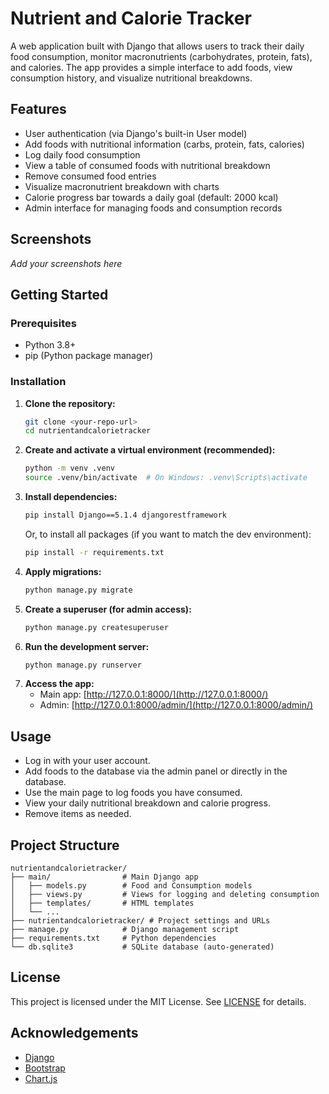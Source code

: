 # Nutrient and Calorie Tracker

A web application built with Django that allows users to track their daily food consumption, monitor macronutrients (carbohydrates, protein, fats), and calories. The app provides a simple interface to add foods, view consumption history, and visualize nutritional breakdowns.

## Features
- User authentication (via Django's built-in User model)
- Add foods with nutritional information (carbs, protein, fats, calories)
- Log daily food consumption
- View a table of consumed foods with nutritional breakdown
- Remove consumed food entries
- Visualize macronutrient breakdown with charts
- Calorie progress bar towards a daily goal (default: 2000 kcal)
- Admin interface for managing foods and consumption records

## Screenshots
*Add your screenshots here*

## Getting Started

### Prerequisites
- Python 3.8+
- pip (Python package manager)

### Installation
1. **Clone the repository:**
   ```bash
   git clone <your-repo-url>
   cd nutrientandcalorietracker
   ```
2. **Create and activate a virtual environment (recommended):**
   ```bash
   python -m venv .venv
   source .venv/bin/activate  # On Windows: .venv\Scripts\activate
   ```
3. **Install dependencies:**
   ```bash
   pip install Django==5.1.4 djangorestframework
   ```
   Or, to install all packages (if you want to match the dev environment):
   ```bash
   pip install -r requirements.txt
   ```
4. **Apply migrations:**
   ```bash
   python manage.py migrate
   ```
5. **Create a superuser (for admin access):**
   ```bash
   python manage.py createsuperuser
   ```
6. **Run the development server:**
   ```bash
   python manage.py runserver
   ```
7. **Access the app:**
   - Main app: [http://127.0.0.1:8000/](http://127.0.0.1:8000/)
   - Admin: [http://127.0.0.1:8000/admin/](http://127.0.0.1:8000/admin/)

## Usage
- Log in with your user account.
- Add foods to the database via the admin panel or directly in the database.
- Use the main page to log foods you have consumed.
- View your daily nutritional breakdown and calorie progress.
- Remove items as needed.

## Project Structure
```
nutrientandcalorietracker/
├── main/                # Main Django app
│   ├── models.py        # Food and Consumption models
│   ├── views.py         # Views for logging and deleting consumption
│   ├── templates/       # HTML templates
│   └── ...
├── nutrientandcalorietracker/ # Project settings and URLs
├── manage.py            # Django management script
├── requirements.txt     # Python dependencies
└── db.sqlite3           # SQLite database (auto-generated)
```

## License
This project is licensed under the MIT License. See [LICENSE](LICENSE) for details.

## Acknowledgements
- [Django](https://www.djangoproject.com/)
- [Bootstrap](https://getbootstrap.com/)
- [Chart.js](https://www.chartjs.org/) 